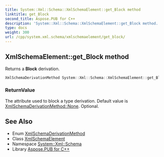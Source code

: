 ```yaml
---
title: System::Xml::Schema::XmlSchemaElement::get_Block method
linktitle: get_Block
second_title: Aspose.PUB for C++
description: 'System::Xml::Schema::XmlSchemaElement::get_Block method. Returns a Block derivation in C++.'
type: docs
weight: 300
url: /cpp/system.xml.schema/xmlschemaelement/get_block/
---
```

## XmlSchemaElement::get_Block method


Returns a **Block** derivation.

```cpp
XmlSchemaDerivationMethod System::Xml::Schema::XmlSchemaElement::get_Block()
```


### ReturnValue

The attribute used to block a type derivation. Default value is [XmlSchemaDerivationMethod::None](../../xmlschemaderivationmethod/). Optional.

## See Also

* Enum [XmlSchemaDerivationMethod](../../xmlschemaderivationmethod/)
* Class [XmlSchemaElement](../)
* Namespace [System::Xml::Schema](../../)
* Library [Aspose.PUB for C++](../../../)
